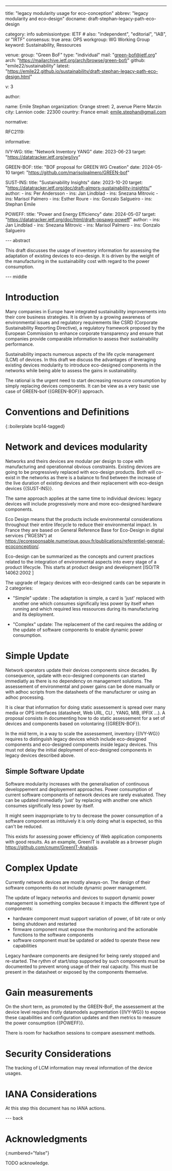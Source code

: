 ---
title: "legacy modularity usage for eco-conception"
abbrev: "legacy modularity and eco-design"
docname: draft-stephan-legacy-path-eco-design

category: info
submissiontype: IETF  # also: "independent", "editorial", "IAB", or "IRTF"
consensus: true
area: OPS
workgroup: WG Working Group
keyword: Sustainability, Ressources

venue:
  group: "Green BoF"
  type: "individual"
  mail: "green-bof@ietf.org"
  arch: "https://mailarchive.ietf.org/arch/browse/green-bof/"
  github: "emile22/sustainability"
  latest: "https://emile22.github.io/sustainability/draft-stephan-legacy-path-eco-design.html"

v: 3

author:

   name: Emile Stephan
   organization: Orange
   street: 2, avenue Pierre Marzin
   city: Lannion
   code: 22300
   country: France
   email: emile.stephan@gmail.com

normative:

RFC2119:

informative:

  IVY-WG:
    title: "Network Inventory YANG"
    date: 2023-06-23
    target: "https://datatracker.ietf.org/wg/ivy"

  GREEN-BOF:
    title: "BOF proposal for GREEN WG Creation"
    date: 2024-05-10
    target: "https://github.com/marisolpalmero/GREEN-bof"

  SUST-INS:
    title: "Sustainability Insights"
    date: 2023-10-20
    target: "https://datatracker.ietf.org/doc/draft-almprs-sustainability-insights/"
    author:
			- ins: Per Andersson
			- ins: Jan Lindblad
			- ins: Snezana Mitrovic
			- ins: Marisol Palmero
			- ins: Esther Roure
			- ins: Gonzalo Salgueiro
			- ins: Stephan Emile

  POWEFF:
    title: "Power and Energy Efficiency"
    date: 2024-05-07
    target: "https://datatracker.ietf.org/doc/html/draft-opsawg-poweff"
    author:
			- ins: Jan Lindblad
			- ins: Snezana Mitrovic
			- ins: Marisol Palmero
			- ins: Gonzalo Salgueiro

--- abstract

This draft discusses the usage of inventory information for assessing the adaptation of existing devices to eco-design. It is driven by the weight of the manufacturing in the sustainability cost with regard to the power consumption.

--- middle

# Introduction

Many companies in Europe have integrated sustainability improvements into their core business strategies. It is driven by a growing awareness of environmental issues and regulatory requirements like CSRD (Corporate Sustainability Reporting Directive), a regulatory framework proposed by the European Commission to enhance corporate transparency and ensure that companies provide comparable information to assess their sustainability performance.

Sustainability impacts numerous aspects of the life cycle management (LCM) of devices. In this draft we discuss the advantages of leveraging existing devices modularity to introduce eco-designed components in the networks while being able to assess the gains in sustainability.

The rational is the urgent need to start decreasing resource consumption by simply replacing devices components. It can be view as a very basic use case of GREEN-bof {{GREEN-BOF}} approach.

# Conventions and Definitions

{::boilerplate bcp14-tagged}

# Network and devices modularity

Networks and theirs devices are modular per design to cope with manufacturing and operationnal obvious constraints. Existing devices are going to be progressively replaced with eco-design products. Both will co-exist in the networks as there is a balance to find between the increase of the live duration of existing devices and their replacement with eco-design devices {{SUST-INS}}.

The same approach applies at the same time to individual devices: legacy devices will include progressively more and more eco-designed hardware components.

Eco Design means that the products include environmental considerations throughout their entire lifecycle to reduce their environmental impact. In France they are based on General Reference Base for Eco-Design in digital services (“RGESN”) at  https://ecoresponsable.numerique.gouv.fr/publications/referentiel-general-ecoconception/.

Eco-design can be summarized as the concepts and current practices related to the integration of environmental aspects into every stage of a product lifecycle. This starts at product design and development [ISO/TR 14062:2002 ]

The upgrade of legacy devices with eco-designed cards can be separate in 2 categories:

 * "Simple" update : The adaptation is simple, a card is 'just' replaced with another one which consumes significally less power by itself when running and which required less ressources during its manufacturing and its deployment.

 * "Complex" update: The replacement of the card requires the adding or the update of software components to enable dynamic power consumption.

# Simple Update

Network operators update their devices components since decades. By consequence, update with eco-designed components can started immediatly as there is no dependency on management solutions. The assessement of environmental and power gains can be done manually or with adhoc scripts from the datasheets of the manufacturer or using an adhoc processing.

It is clear that information for doing static assessement is spread over many media or OPS interfaces (datasheet, Web URL, CLI , YANG, MIB, IPFIX ...). A proposal consists in documenting how to do static assessement for a set of devices and components based on volontaring {{GREEN-BOF}}.

In the mid term, in a way to scale the assessement, inventory {{IVY-WG}} requires to distinguish legacy devices which include eco-designed components and eco-designed components inside legacy devices. This must not delay the initial deployment of eco-designed components in legacy devices described above.


## Simple Software Update

Software modularity increases with the generalisation of continuous developpement and deployement approaches. Power consumption of current software components of network devices are rarely evaluated. They can be updated immediatly 'just' by replacing with another one which consumes significally less power by itself.

It might seem inappropriate to try to decrease the power consumption of a software component as intituively it is only doing what is expected, so this can't be reduced.

This exists for assessing power efficiency of Web application components with good results. As an example, GreenIT is available as a browser plugin https://github.com/cnumr/GreenIT-Analysis.

# Complex Update

Currently network devices are mostly always-on. The design of their software components do not include dynamic power management.

The update of legacy networks and devices to support dynamic power management is something complex because it impacts the different type of components:

  * hardware component must support variation of power, of bit rate or only being shutdown and restarted
  * firmware component must expose the monitoring and the actionable functions to the software components
  * software component must be updated or added to operate these new capabilities

Legacy hardware components are designed for being rarely stopped and re-started. The rythm of start/stop supported by such components must be documented to prevent wrong usage of their real capacity. This must be present in the datasheet or exposed by the components themselve.

# Gain measurements

On the short term, as promoted by the GREEN-BoF, the assessement at the device level requires firstly datamodels augmentation {{IVY-WG}} to expose these capabilities and configuration updates and then metrics to measure the power consumption {{POWEFF}}.

There is room for hackathon sessions to compare asessment methods.

# Security Considerations

The tracking of LCM information may reveal information of the device usages.

# IANA Considerations

At this step this document has no IANA actions.

--- back

# Acknowledgments
{:numbered="false"}

TODO acknowledge.
